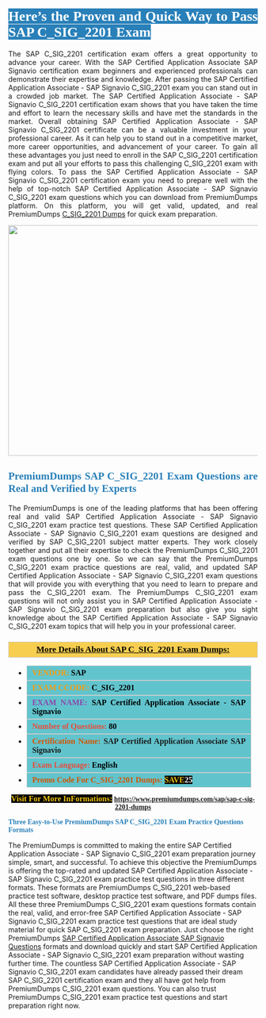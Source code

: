 <h1 style="text-align: justify;"><span style="color:#ffffff;"><span style="font-family:Georgia,serif;"><strong><span style="background-color:#2980b9;">Here’s the Proven and Quick Way to Pass SAP C_SIG_2201 Exam</span></strong></span></span></h1>

<p style="text-align: justify;">The SAP C_SIG_2201 certification exam offers a great opportunity to advance your career. With the SAP Certified Application Associate SAP Signavio certification exam beginners and experienced professionals can demonstrate their expertise and knowledge. After passing the SAP Certified Application Associate - SAP Signavio C_SIG_2201 exam you can stand out in a crowded job market. The SAP Certified Application Associate - SAP Signavio C_SIG_2201 certification exam shows that you have taken the time and effort to learn the necessary skills and have met the standards in the market. Overall obtaining SAP Certified Application Associate - SAP Signavio C_SIG_2201 certificate can be a valuable investment in your professional career. As it can help you to stand out in a competitive market, more career opportunities, and advancement of your career. To gain all these advantages you just need to enroll in the SAP C_SIG_2201 certification exam and put all your efforts to pass this challenging C_SIG_2201 exam with flying colors. To pass the SAP Certified Application Associate - SAP Signavio C_SIG_2201 certification exam you need to prepare well with the help of top-notch SAP Certified Application Associate - SAP Signavio C_SIG_2201 exam questions which you can download from PremiumDumps platform. On this platform, you will get valid, updated, and real PremiumDumps <a href="https://www.premiumdumps.com/sap/sap-c-sig-2201-dumps">C_SIG_2201 Dumps</a> for quick exam preparation.</p>

<p style="text-align: center;"><a href="https://www.premiumdumps.com/sap/sap-c-sig-2201-dumps"><img alt="" src="https://i.imgur.com/KJGzbJ2.jpeg" style="width: 700px; height: 465px;" /></a></p>

<h2 style="text-align: justify;"><span style="color:#2980b9;"><span style="font-family:Georgia,serif;"><strong>PremiumDumps SAP C_SIG_2201 Exam Questions are Real and Verified by Experts</strong></span></span></h2>

<p style="text-align: justify;">The PremiumDumps is one of the leading platforms that has been offering real and valid SAP Certified Application Associate - SAP Signavio C_SIG_2201 exam practice test questions. These SAP Certified Application Associate - SAP Signavio C_SIG_2201 exam questions are designed and verified by SAP C_SIG_2201 subject matter experts. They work closely together and put all their expertise to check the PremiumDumps C_SIG_2201 exam questions one by one. So we can say that the PremiumDumps C_SIG_2201 exam practice questions are real, valid, and updated SAP Certified Application Associate - SAP Signavio C_SIG_2201 exam questions that will provide you with everything that you need to learn to prepare and pass the C_SIG_2201 exam. The PremiumDumps C_SIG_2201 exam questions will not only assist you in SAP Certified Application Associate - SAP Signavio C_SIG_2201 exam preparation but also give you sight knowledge about the SAP Certified Application Associate - SAP Signavio C_SIG_2201 exam topics that will help you in your professional career.</p>

<h3 style="background: #f7ce50; border: 1px solid rgb(204, 204, 204); padding: 5px 10px; text-align: center;"><span style="font-family:Georgia,serif;"><u><u><span style="color:#000000;"><span style="font-size:11pt"><span style="line-height:normal"><b><span style="font-size:13.0pt"><span cambria="">More Details About SAP C_SIG_2201 Exam Dumps:</span></span></b></span></span></span></u></u></span></h3>

<ul>
	<li style="margin:0cm 10pt">
	<div style="background:#61c4cd; border: 1px solid rgb(204, 204, 204); padding: 5px 10px; text-align: justify;"><span style="font-family:Georgia,serif;"><span style="font-size:11pt"><span style="line-height:normal"><b><span style="font-size:12.0pt"><span new="" roman="" times=""><span style="color:#f39c12;">VENDOR:</span> <span style="color:#000000;">SAP</span></span></span></b></span></span></span></div>
	</li>
	<li style="margin:0cm 10pt">
	<div style="background: #61c4cd; border: 1px solid rgb(204, 204, 204); padding: 5px 10px; text-align: justify;"><span style="font-family:Georgia,serif;"><span style="font-size:11pt"><span style="line-height:normal"><b><span style="font-size:12.0pt"><span new="" roman="" times=""><span style="color:#f39c12;">EXAM CCODE:</span> <span style="color:#000000;">C_SIG_2201</span></span></span></b></span></span></span></div>
	</li>
	<li style="margin:0cm 10pt">
	<div style="background: #61c4cd; border: 1px solid rgb(204, 204, 204); padding: 5px 10px; text-align: justify;"><span style="font-family:Georgia,serif;"><span style="font-size:11pt"><span style="line-height:normal"><b><span style="font-size:12.0pt"><span new="" roman="" times=""><span style="color:#8e44ad;">EXAM NAME:</span> <span style="color:#000000;">SAP Certified Application Associate - SAP Signavio</span></span></span></b></span></span></span></div>
	</li>
	<li style="margin:0cm 10pt">
	<div style="background: #61c4cd; border: 1px solid rgb(204, 204, 204); padding: 5px 10px;"><span style="font-family:Georgia,serif;"><span style="font-size:11pt"><span style="line-height:normal"><b><span style="font-size:12.0pt"><span new="" roman="" times=""><span style="color:#e74c3c;">Number of Questions:</span><span style="color:#000000;"><span style="color:#f1c40f;"> </span>80</span></span></span></b></span></span></span></div>
	</li>
	<li style="margin:0cm 10pt">
	<div style="background: #61c4cd; border: 1px solid rgb(204, 204, 204); padding: 5px 10px; text-align: justify;"><span style="font-family:Georgia,serif;"><span style="font-size:11pt"><span style="line-height:normal"><b><span style="font-size:12.0pt"><span new="" roman="" times=""><span style="color:#d35400;">Certification Name:</span> SAP Certified Application Associate SAP Signavio</span></span></b></span></span></span></div>
	</li>
	<li style="margin:0cm 10pt">
	<div style="background: #61c4cd; border: 1px solid rgb(204, 204, 204); padding: 5px 10px; text-align: justify;"><span style="font-family:Georgia,serif;"><span style="font-size:11pt"><span style="line-height:normal"><b><span style="font-size:12.0pt"><span new="" roman="" times=""><span style="color:#e74c3c;">Exam Language:</span> <span style="color:#000000;">English</span></span></span></b></span></span></span></div>
	</li>
	<li style="margin:0cm 10pt">
	<div style="background: #61c4cd; border: 1px solid rgb(204, 204, 204); padding: 5px 10px;"><span style="font-family:Georgia,serif;"><span style="font-size:11pt"><span style="line-height:normal"><b><span style="font-size:12.0pt"><span new="" roman="" times=""><span style="color:#d35400;">Promo Code For C_SIG_2201 Dumps:</span><span style="color:#f1c40f;"> <span style="background-color:#000000;">SAVE</span></span><span style="color:#ffffff;"><span style="background-color:#000000;">25</span></span></span></span></b></span></span></span></div>
	</li>
</ul>

<p style="text-align: center;"><span style="font-family:Georgia,serif;"><strong><span style="font-size:16px;"><span style="color:#f1c40f;"><span style="background-color:#000000;">Visit For More InFormations:</span></span></span> <a href="https://www.premiumdumps.com/sap/sap-c-sig-2201-dumps">https://www.premiumdumps.com/sap/sap-c-sig-2201-dumps</a></strong></span></p>

<p><span style="color:#2980b9;"><span style="font-family:Georgia,serif;"><strong><strong><strong>Three Easy-to-Use PremiumDumps SAP C_SIG_2201 Exam Practice Questions Formats</strong></strong></strong></span></span></p>

<p>The PremiumDumps is committed to making the entire SAP Certified Application Associate - SAP Signavio C_SIG_2201 exam preparation journey simple, smart, and successful. To achieve this objective the PremiumDumps is offering the top-rated and updated SAP Certified Application Associate - SAP Signavio C_SIG_2201 exam practice test questions in three different formats. These formats are PremiumDumps C_SIG_2201 web-based practice test software, desktop practice test software, and PDF dumps files. All these three PremiumDumps C_SIG_2201 exam questions formats contain the real, valid, and error-free SAP Certified Application Associate - SAP Signavio C_SIG_2201 exam practice test questions that are ideal study material for quick SAP C_SIG_2201 exam preparation. Just choose the right PremiumDumps <a href="https://www.premiumdumps.com/sap/sap-certified-application-associate-exam-dumps">SAP Certified Application Associate SAP Signavio Questions</a> formats and download quickly and start SAP Certified Application Associate - SAP Signavio C_SIG_2201 exam preparation without wasting further time. The countless SAP Certified Application Associate - SAP Signavio C_SIG_2201 exam candidates have already passed their dream SAP C_SIG_2201 certification exam and they all have got help from PremiumDumps C_SIG_2201 exam questions. You can also trust PremiumDumps C_SIG_2201 exam practice test questions and start preparation right now.</p>
